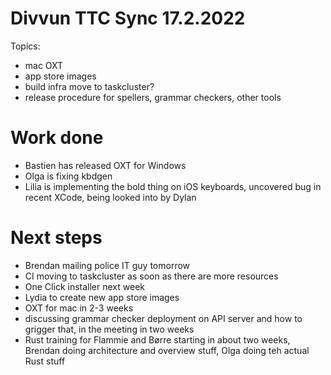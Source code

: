 # Divvun TTC Sync 17.2.2022

Topics:
- mac OXT
- app store images
- build infra move to taskcluster?
- release procedure for spellers, grammar checkers, other tools

# Work done

- Bastien has released OXT for Windows
- Olga is fixing kbdgen
- Lilia is implementing the bold thing on iOS keyboards, uncovered  bug in recent XCode, being looked into by Dylan

# Next steps

- Brendan mailing police IT guy tomorrow
- CI moving to taskcluster as soon as there are more resources
- One Click installer next week
- Lydia to create new app store images
- OXT for mac in 2-3 weeks
- discussing grammar checker deployment on API server and how to grigger that, in the meeting in two weeks
- Rust training for Flammie and Børre  starting in about two weeks, Brendan doing architecture and overview stuff, Olga doing teh actual Rust stuff
